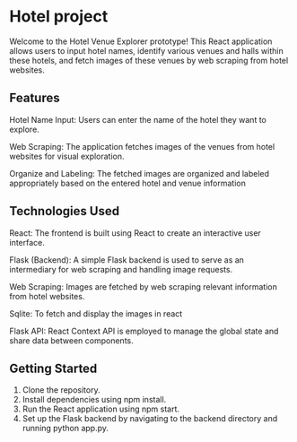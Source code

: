 
# Hotel project

Welcome to the Hotel Venue Explorer prototype! This React application allows users to input hotel names, identify various venues and halls within these hotels, and fetch images of these venues by web scraping from hotel websites.


## Features
Hotel Name Input: Users can enter the name of the hotel they want to explore.

Web Scraping: The application fetches images of the venues from hotel websites for visual exploration.

Organize and Labeling: The fetched images are organized and labeled appropriately based on the entered hotel and venue information
## Technologies Used
React: The frontend is built using React to create an interactive user interface.

Flask (Backend): A simple Flask backend is used to serve as an intermediary for web scraping and handling image requests.

Web Scraping: Images are fetched by web scraping relevant information from hotel websites.

Sqlite: To fetch and display the images in react 

Flask API: React Context API is employed to manage the global state and share data between components.
## Getting Started
1) Clone the repository.
2) Install dependencies using npm install.
3) Run the React application using npm start.
4) Set up the Flask backend by navigating to the backend directory and running python app.py.
